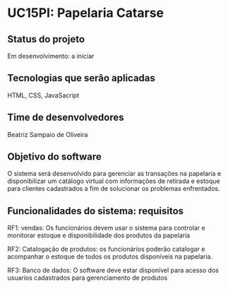 # UC15PI: Papelaria Catarse
## Status do projeto 
Em desenvolvimento: a iniciar

## Tecnologias que serão aplicadas
HTML, CSS, JavaSacript

## Time de desenvolvedores
Beatriz Sampaio de Oliveira

## Objetivo do software 
O sistema será desenvolvido para gerenciar as transações na papelaria e disponibilizar
um catálogo virtual com informações de retirada e estoque para clientes cadastrados a fim de
solucionar os problemas enfrentados.

## Funcionalidades do sistema: requisitos 

RF1: vendas: Os funcionários devem usar o sistema para controlar e monitorar estoque e disponibilidade dos
produtos da papelaria

RF2: Catalogação de produtos: os funcionários poderão catalogar e acompanhar o estoque de
todos os produtos disponíveis na papelaria.

RF3: Banco de dados: O software deve estar disponível para acesso dos usuarios cadastrados para gerenciamento
de produtos
